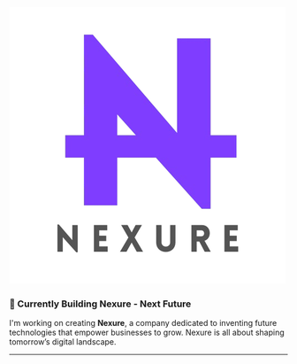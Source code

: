![Nexure Logo](/assets/Nexure_Logo.png)

### 🚀 Currently Building Nexure - Next Future
I'm working on creating **Nexure**, a company dedicated to inventing future technologies that empower businesses to grow. Nexure is all about shaping tomorrow’s digital landscape.

---


